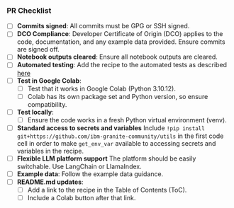 ### PR Checklist

- [ ] **Commits signed**: All commits must be GPG or SSH signed.
- [ ] **DCO Compliance**: Developer Certificate of Origin (DCO) applies to the code, documentation, and any example data provided. Ensure commits are signed off.
- [ ] **Notebook outputs cleared**: Ensure all notebook outputs are cleared.
- [ ] **Automated testing**: Add the recipe to the automated tests as described [here](https://github.com/ibm-granite-community/community/wiki/Automated-Validation)
- [ ] **Test in Google Colab**:
    - [ ] Test that it works in Google Colab (Python 3.10.12).
    - [ ] Colab has its own package set and Python version, so ensure compatibility.
- [ ] **Test locally**:
    - [ ] Ensure the code works in a fresh Python virtual environment (venv).
- [ ] **Standard access to secrets and variables** Include `!pip install git+https://github.com/ibm-granite-community/utils` in the first code cell in order to make `get_env_var` available to accessing secrets and variables in the recipe.
- [ ] **Flexible LLM platform support** The platform should be easily switchable. Use LangChain or LlamaIndex.
- [ ] **Example data**: Follow the example data guidance.
- [ ] **README.md updates**:
    - [ ] Add a link to the recipe in the Table of Contents (ToC).
    - [ ] Include a Colab button after that link.
